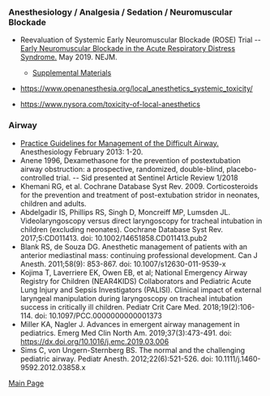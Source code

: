 ### Anesthesiology / Analgesia / Sedation / Neuromuscular Blockade
- Reevaluation of Systemic Early Neuromuscular Blockade (ROSE) Trial -- <a href = "ROSE_EarlyNMB_ARDS_NEJMoa1901686.pdf"> Early Neuromuscular Blockade in the Acute Respiratory Distress Syndrome.</a> May 2019. NEJM.
    - <a href="ROSE2019%20-%20Supplement.pdf">Supplemental Materials </a>

- https://www.openanesthesia.org/local_anesthetics_systemic_toxicity/
- https://www.nysora.com/toxicity-of-local-anesthetics



### Airway
- <a href="https://anesthesiology.pubs.asahq.org/article.aspx?articleid=1918684">Practice Guidelines for Management of the Difficult Airway.</a> Anesthesiology February 2013: 1-20.
- Anene 1996, Dexamethasone for the prevention of postextubation airway obstruction: a prospective, randomized, double-blind, placebo-controlled trial. -- Sid presented at Sentinel Article Review 1/2018
- Khemani RG, et al. Cochrane Database Syst Rev. 2009. Corticosteroids for the prevention and treatment of post-extubation stridor in neonates, children and adults.
- Abdelgadir IS, Phillips RS, Singh D, Moncreiff MP, Lumsden JL. Videolaryngoscopy versus direct laryngoscopy for tracheal intubation in children (excluding neonates). Cochrane Database Syst Rev. 2017;5:CD011413. doi: 10.1002/14651858.CD011413.pub2
- Blank RS, de Souza DG. Anesthetic management of patients with an anterior mediastinal mass: continuing professional development. Can J Anesth. 2011;58(9): 853-867. doi: 10.1007/s12630-011-9539-x
- Kojima T, Laverriere EK, Owen EB, et al; National Emergency Airway Registry for Children (NEAR4KIDS) Collaborators and Pediatric Acute Lung Injury and Sepsis Investigators (PALISI). Clinical impact of external laryngeal manipulation during laryngoscopy on tracheal intubation success in critically ill children. Pediatr Crit Care Med. 2018;19(2):106-114. doi: 10.1097/PCC.0000000000001373
- Miller KA, Nagler J. Advances in emergent airway management in pediatrics. Emerg Med Clin North Am. 2019;37(3):473-491. doi: https://dx.doi.org/10.1016/j.emc.2019.03.006
- Sims C, von Ungern-Sternberg BS. The normal and the challenging pediatric airway. Pediatr Anesth. 2012;22(6):521-526. doi: 10.1111/j.1460-9592.2012.03858.x


<a href = "https://tracielin.github.io/PICU_Resources/index"> Main Page </a>
